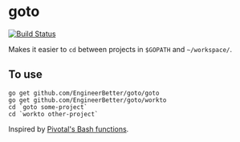 # goto

[![Build Status](https://travis-ci.org/EngineerBetter/goto.svg?branch=master)](https://travis-ci.org/EngineerBetter/goto)

Makes it easier to `cd` between projects in `$GOPATH` and `~/workspace/`.

## To use

```
go get github.com/EngineerBetter/goto/goto
go get github.com/EngineerBetter/goto/workto
cd `goto some-project`
cd `workto other-project`
```


Inspired by [Pivotal's Bash functions](https://github.com/cloudfoundry-incubator/garden-linux/wiki/Garden-development-workstation-setup).